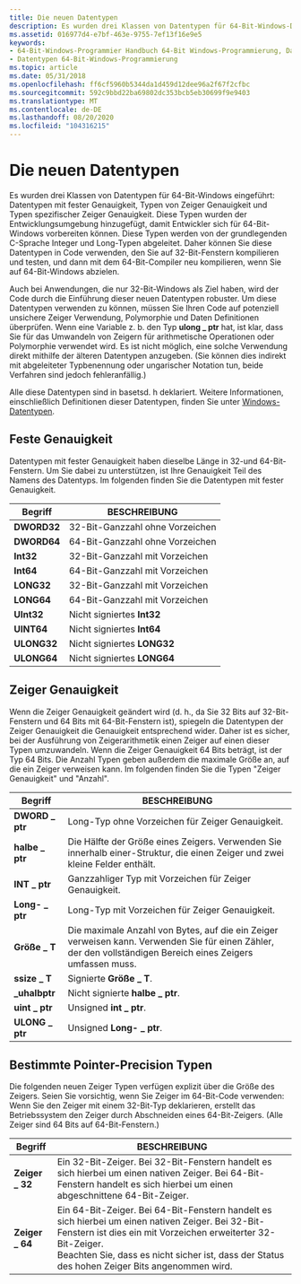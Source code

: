 ```yaml
---
title: Die neuen Datentypen
description: Es wurden drei Klassen von Datentypen für 64-Bit-Windows-Datentypen mit fester Genauigkeit, Zeiger Genauigkeit und spezifische Zeiger Genauigkeit eingeführt.
ms.assetid: 016977d4-e7bf-463e-9755-7ef13f16e9e5
keywords:
- 64-Bit-Windows-Programmier Handbuch 64-Bit Windows-Programmierung, Datentypen
- Datentypen 64-Bit-Windows-Programmierung
ms.topic: article
ms.date: 05/31/2018
ms.openlocfilehash: ff6cf5960b5344da1d459d12dee96a2f67f2cfbc
ms.sourcegitcommit: 592c9bbd22ba69802dc353bcb5eb30699f9e9403
ms.translationtype: MT
ms.contentlocale: de-DE
ms.lasthandoff: 08/20/2020
ms.locfileid: "104316215"
---
```

# <a name="the-new-data-types"></a>Die neuen Datentypen

Es wurden drei Klassen von Datentypen für 64-Bit-Windows eingeführt: Datentypen mit fester Genauigkeit, Typen von Zeiger Genauigkeit und Typen spezifischer Zeiger Genauigkeit. Diese Typen wurden der Entwicklungsumgebung hinzugefügt, damit Entwickler sich für 64-Bit-Windows vorbereiten können. Diese Typen werden von der grundlegenden C-Sprache Integer und Long-Typen abgeleitet. Daher können Sie diese Datentypen in Code verwenden, den Sie auf 32-Bit-Fenstern kompilieren und testen, und dann mit dem 64-Bit-Compiler neu kompilieren, wenn Sie auf 64-Bit-Windows abzielen.

Auch bei Anwendungen, die nur 32-Bit-Windows als Ziel haben, wird der Code durch die Einführung dieser neuen Datentypen robuster. Um diese Datentypen verwenden zu können, müssen Sie Ihren Code auf potenziell unsichere Zeiger Verwendung, Polymorphie und Daten Definitionen überprüfen. Wenn eine Variable z. b. den Typ **ulong \_ ptr** hat, ist klar, dass Sie für das Umwandeln von Zeigern für arithmetische Operationen oder Polymorphie verwendet wird. Es ist nicht möglich, eine solche Verwendung direkt mithilfe der älteren Datentypen anzugeben. (Sie können dies indirekt mit abgeleiteter Typbenennung oder ungarischer Notation tun, beide Verfahren sind jedoch fehleranfällig.)

Alle diese Datentypen sind in basetsd. h deklariert. Weitere Informationen, einschließlich Definitionen dieser Datentypen, finden Sie unter [Windows-Datentypen](/windows/desktop/WinProg/windows-data-types).

## <a name="fixed-precision"></a>Feste Genauigkeit

Datentypen mit fester Genauigkeit haben dieselbe Länge in 32-und 64-Bit-Fenstern. Um Sie dabei zu unterstützen, ist Ihre Genauigkeit Teil des Namens des Datentyps. Im folgenden finden Sie die Datentypen mit fester Genauigkeit.



| Begriff                                                                       | BESCHREIBUNG                        |
|----------------------------------------------------------------------------|------------------------------------|
| <span id="DWORD32"></span><span id="dword32"></span>**DWORD32**<br/> | 32-Bit-Ganzzahl ohne Vorzeichen<br/> |
| <span id="DWORD64"></span><span id="dword64"></span>**DWORD64**<br/> | 64-Bit-Ganzzahl ohne Vorzeichen<br/> |
| <span id="INT32"></span><span id="int32"></span>**Int32**<br/>       | 32-Bit-Ganzzahl mit Vorzeichen<br/>   |
| <span id="INT64"></span><span id="int64"></span>**Int64**<br/>       | 64-Bit-Ganzzahl mit Vorzeichen<br/>   |
| <span id="LONG32"></span><span id="long32"></span>**LONG32**<br/>    | 32-Bit-Ganzzahl mit Vorzeichen<br/>   |
| <span id="LONG64"></span><span id="long64"></span>**LONG64**<br/>    | 64-Bit-Ganzzahl mit Vorzeichen<br/>   |
| <span id="UINT32"></span><span id="uint32"></span>**UInt32**<br/>    | Nicht signiertes **Int32**<br/>      |
| <span id="UINT64"></span><span id="uint64"></span>**UINT64**<br/>    | Nicht signiertes **Int64**<br/>      |
| <span id="ULONG32"></span><span id="ulong32"></span>**ULONG32**<br/> | Nicht signiertes **LONG32**<br/>     |
| <span id="ULONG64"></span><span id="ulong64"></span>**ULONG64**<br/> | Nicht signiertes **LONG64**<br/>     |



 

## <a name="pointer-precision"></a>Zeiger Genauigkeit

Wenn die Zeiger Genauigkeit geändert wird (d. h., da Sie 32 Bits auf 32-Bit-Fenstern und 64 Bits mit 64-Bit-Fenstern ist), spiegeln die Datentypen der Zeiger Genauigkeit die Genauigkeit entsprechend wider. Daher ist es sicher, bei der Ausführung von Zeigerarithmetik einen Zeiger auf einen dieser Typen umzuwandeln. Wenn die Zeiger Genauigkeit 64 Bits beträgt, ist der Typ 64 Bits. Die Anzahl Typen geben außerdem die maximale Größe an, auf die ein Zeiger verweisen kann. Im folgenden finden Sie die Typen "Zeiger Genauigkeit" und "Anzahl".



| Begriff                                                                              | BESCHREIBUNG                                                                                                                      |
|-----------------------------------------------------------------------------------|----------------------------------------------------------------------------------------------------------------------------------|
| <span id="DWORD_PTR"></span><span id="dword_ptr"></span>**DWORD \_ ptr**<br/> | Long-Typ ohne Vorzeichen für Zeiger Genauigkeit.<br/>                                                                             |
| <span id="HALF_PTR"></span><span id="half_ptr"></span>**halbe \_ ptr**<br/>    | Die Hälfte der Größe eines Zeigers. Verwenden Sie innerhalb einer-Struktur, die einen Zeiger und zwei kleine Felder enthält.<br/>                      |
| <span id="INT_PTR"></span><span id="int_ptr"></span>**INT \_ ptr**<br/>       | Ganzzahliger Typ mit Vorzeichen für Zeiger Genauigkeit.<br/>                                                                            |
| <span id="LONG_PTR"></span><span id="long_ptr"></span>**Long- \_ ptr**<br/>    | Long-Typ mit Vorzeichen für Zeiger Genauigkeit.<br/>                                                                               |
| <span id="SIZE_T"></span><span id="size_t"></span>**Größe \_ T**<br/>          | Die maximale Anzahl von Bytes, auf die ein Zeiger verweisen kann. Verwenden Sie für einen Zähler, der den vollständigen Bereich eines Zeigers umfassen muss.<br/> |
| <span id="SSIZE_T"></span><span id="ssize_t"></span>**ssize \_ T**<br/>       | Signierte **Größe \_ T**.<br/>                                                                                                   |
| <span id="UHALF_PTR"></span><span id="uhalf_ptr"></span>**\_uhalbptr**<br/> | Nicht signierte **halbe \_ ptr**.<br/>                                                                                               |
| <span id="UINT_PTR"></span><span id="uint_ptr"></span>**uint \_ ptr**<br/>    | Unsigned **int \_ ptr**.<br/>                                                                                                |
| <span id="ULONG_PTR"></span><span id="ulong_ptr"></span>**ULONG \_ ptr**<br/> | Unsigned **Long- \_ ptr**.<br/>                                                                                               |



 

## <a name="specific-pointer-precision-types"></a>Bestimmte Pointer-Precision Typen

Die folgenden neuen Zeiger Typen verfügen explizit über die Größe des Zeigers. Seien Sie vorsichtig, wenn Sie Zeiger im 64-Bit-Code verwenden: Wenn Sie den Zeiger mit einem 32-Bit-Typ deklarieren, erstellt das Betriebssystem den Zeiger durch Abschneiden eines 64-Bit-Zeigers. (Alle Zeiger sind 64 Bits auf 64-Bit-Fenstern.)



| Begriff                                                                                 | BESCHREIBUNG                                                                                                                                                                                                            |
|--------------------------------------------------------------------------------------|------------------------------------------------------------------------------------------------------------------------------------------------------------------------------------------------------------------------|
| <span id="POINTER_32"></span><span id="pointer_32"></span>**Zeiger \_ 32**<br/> | Ein 32-Bit-Zeiger. Bei 32-Bit-Fenstern handelt es sich hierbei um einen nativen Zeiger. Bei 64-Bit-Fenstern handelt es sich hierbei um einen abgeschnittene 64-Bit-Zeiger.<br/>                                                                                       |
| <span id="POINTER_64"></span><span id="pointer_64"></span>**Zeiger \_ 64**<br/> | Ein 64-Bit-Zeiger. Bei 64-Bit-Fenstern handelt es sich hierbei um einen nativen Zeiger. Bei 32-Bit-Fenstern ist dies ein mit Vorzeichen erweiterter 32-Bit-Zeiger. <br/> Beachten Sie, dass es nicht sicher ist, dass der Status des hohen Zeiger Bits angenommen wird.<br/> |



 

 

